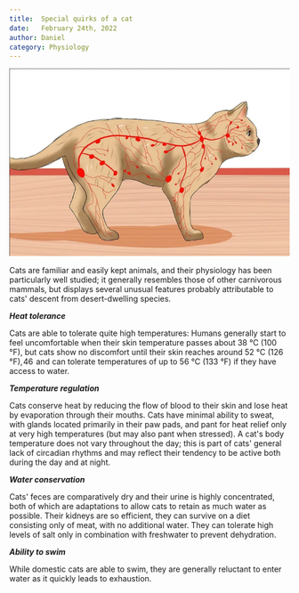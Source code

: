 ```yaml
---
title:  Special quirks of a cat
date:   February 24th, 2022
author: Daniel
category: Physiology
---
```


![Banner_biting_cat](../img/cat_physic.png)

Cats are familiar and easily kept animals, and their physiology has been particularly well studied; it generally resembles those of other carnivorous mammals, but displays several unusual features probably attributable to cats' descent from desert-dwelling species.

***Heat tolerance***

Cats are able to tolerate quite high temperatures: Humans generally start to feel uncomfortable when their skin temperature passes about 38 °C (100 °F), but cats show no discomfort until their skin reaches around 52 °C (126 °F), 46  and can tolerate temperatures of up to 56 °C (133 °F) if they have access to water.

***Temperature regulation***

Cats conserve heat by reducing the flow of blood to their skin and lose heat by evaporation through their mouths. Cats have minimal ability to sweat, with glands located primarily in their paw pads, and pant for heat relief only at very high temperatures (but may also pant when stressed). A cat's body temperature does not vary throughout the day; this is part of cats' general lack of circadian rhythms and may reflect their tendency to be active both during the day and at night. 

***Water conservation***

Cats' feces are comparatively dry and their urine is highly concentrated, both of which are adaptations to allow cats to retain as much water as possible.  Their kidneys are so efficient, they can survive on a diet consisting only of meat, with no additional water. They can tolerate high levels of salt only in combination with freshwater to prevent dehydration.

***Ability to swim***

While domestic cats are able to swim, they are generally reluctant to enter water as it quickly leads to exhaustion.
